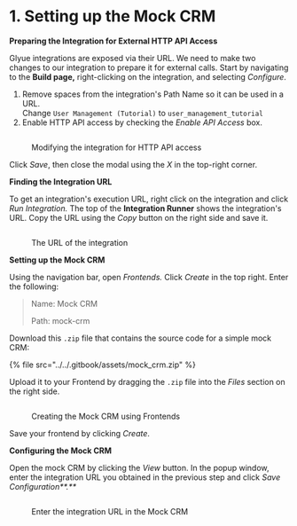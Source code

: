 # 1. Setting up the Mock CRM

**Preparing the Integration for External HTTP API Access**

Glyue integrations are exposed via their URL. We need to make two changes to our integration to prepare it for external calls. Start by navigating to the **Build page,** right-clicking on the integration, and selecting _Configure_.

1. Remove spaces from the integration's Path Name so it can be used in a URL.\
   Change `User Management (Tutorial)` to `user_management_tutorial`
2. Enable HTTP API access by checking the _Enable API Access_ box.

<figure><img src="../../.gitbook/assets/Screenshot 2024-09-03 at 2.56.48 PM.png" alt=""><figcaption><p>Modifying the integration for HTTP API access</p></figcaption></figure>

Click _Save_, then close the modal using the _X_ in the top-right corner.



**Finding the Integration URL**

To get an integration's execution URL, right click on the integration and click _Run Integration._ The top of the **Integration Runner** shows the integration's URL. Copy the URL using the _Copy_ button on the right side and save it.

<figure><img src="../../.gitbook/assets/Screenshot 2024-09-03 at 2.46.20 PM.png" alt=""><figcaption><p>The URL of the integration</p></figcaption></figure>



**Setting up the Mock CRM**

Using the navigation bar, open _Frontends._ Click _Create_ in the top right. Enter the following:

> Name: Mock CRM
>
> Path: mock-crm

Download this `.zip` file that contains the source code for a simple mock CRM:

{% file src="../../.gitbook/assets/mock_crm.zip" %}

Upload it to your Frontend by dragging the `.zip` file into the _Files_ section on the right side.

<figure><img src="../../.gitbook/assets/Screenshot 2024-09-03 at 2.45.07 PM.png" alt=""><figcaption><p>Creating the Mock CRM using Frontends</p></figcaption></figure>

Save your frontend by clicking _Create_.



**Configuring the Mock CRM**

Open the mock CRM by clicking the _View_ button. In the popup window, enter the integration URL you obtained in the previous step and click _Save Configuration**.**_

<figure><img src="../../.gitbook/assets/Screenshot 2024-09-03 at 2.48.27 PM.png" alt=""><figcaption><p>Enter the integration URL in the Mock CRM</p></figcaption></figure>

